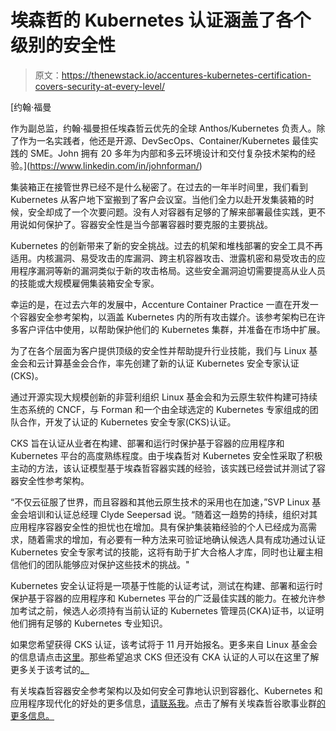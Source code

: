 # 埃森哲的 Kubernetes 认证涵盖了各个级别的安全性

> 原文：<https://thenewstack.io/accentures-kubernetes-certification-covers-security-at-every-level/>

[](https://www.linkedin.com/in/johnforman/)

 [约翰·福曼

作为副总监，约翰·福曼担任埃森哲云优先的全球 Anthos/Kubernetes 负责人。除了作为一名实践者，他还是开源、DevSecOps、Container/Kubernetes 最佳实践的 SME。John 拥有 20 多年为内部和多云环境设计和交付复杂技术架构的经验。](https://www.linkedin.com/in/johnforman/) [](https://www.linkedin.com/in/johnforman/)

集装箱正在接管世界已经不是什么秘密了。在过去的一年半时间里，我们看到 Kubernetes 从客户地下室搬到了客户会议室。当他们全力以赴开发集装箱的时候，安全却成了一个次要问题。没有人对容器有足够的了解来部署最佳实践，更不用说如何保护了。容器安全性是当今部署容器时要克服的主要挑战。

Kubernetes 的创新带来了新的安全挑战。过去的机架和堆栈部署的安全工具不再适用。内核漏洞、易受攻击的库漏洞、跨主机容器攻击、泄露机密和易受攻击的应用程序漏洞等新的漏洞类似于新的攻击格局。这些安全漏洞迫切需要提高从业人员的技能或大规模雇佣集装箱安全专家。

幸运的是，在过去六年的发展中，Accenture Container Practice 一直在开发一个容器安全参考架构，以涵盖 Kubernetes 内的所有攻击媒介。该参考架构已在许多客户评估中使用，以帮助保护他们的 Kubernetes 集群，并准备在市场中扩展。

为了在各个层面为客户提供顶级的安全性并帮助提升行业技能，我们与 Linux 基金会和云计算基金会合作，率先创建了新的认证 Kubernetes 安全专家认证(CKS)。

通过开源实现大规模创新的非营利组织 Linux 基金会和为云原生软件构建可持续生态系统的 CNCF，与 Forman 和一个由全球选定的 Kubernetes 专家组成的团队合作，开发了认证的 Kubernetes 安全专家(CKS)认证。

CKS 旨在认证从业者在构建、部署和运行时保护基于容器的应用程序和 Kubernetes 平台的高度熟练程度。由于埃森哲对 Kubernetes 安全性采取了积极主动的方法，该认证模型基于埃森哲容器实践的经验，该实践已经尝试并测试了容器安全性参考架构。

“不仅云征服了世界，而且容器和其他云原生技术的采用也在加速，”SVP Linux 基金会培训和认证总经理 Clyde Seepersad 说。“随着这一趋势的持续，组织对其应用程序容器安全性的担忧也在增加。具有保护集装箱经验的个人已经成为高需求，随着需求的增加，有必要有一种方法来可验证地确认候选人具有成功通过认证 Kubernetes 安全专家考试的技能，这将有助于扩大合格人才库，同时也让雇主相信他们的团队能够应对保护这些技术的挑战。"

Kubernetes 安全认证将是一项基于性能的认证考试，测试在构建、部署和运行时保护基于容器的应用程序和 Kubernetes 平台的广泛最佳实践的能力。在被允许参加考试之前，候选人必须持有当前认证的 Kubernetes 管理员(CKA)证书，以证明他们拥有足够的 Kubernetes 专业知识。

如果您希望获得 CKS 认证，该考试将于 11 月开始报名。更多来自 Linux 基金会的信息请点击[这里](https://training.linuxfoundation.org/certification/certified-kubernetes-security-specialist/?utm_source=lftraining&utm_medium=pr&utm_campaign=cks0720)。那些希望追求 CKS 但还没有 CKA 认证的人可以在这里了解更多关于该考试的[。](https://training.linuxfoundation.org/certification/certified-kubernetes-administrator-cka/?utm_source=lftraining&utm_medium=pr&utm_campaign=k8s)

有关埃森哲容器安全参考架构以及如何安全可靠地认识到容器化、Kubernetes 和应用程序现代化的好处的更多信息，[请联系我](mailto:john.t.forman@accenture.com)。点击了解有关埃森哲谷歌事业群[的更多信息。](https://www.accenture.com/us-en/services/software-platforms/accenture-google-cloud-business-group?src=SOMS)

<svg xmlns:xlink="http://www.w3.org/1999/xlink" viewBox="0 0 68 31" version="1.1"><title>Group</title> <desc>Created with Sketch.</desc></svg>